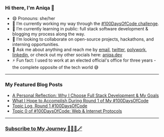 ### Hi there, I'm Aniqa 👋
- 😄 Pronouns: she/her
- 🔭 I’m currently working my way through the [#100DaysOfCode challenge](https://github.com/aniqatc/100-days-of-code).
- 🌱 I’m currently learning in public: full stack software development & blogging my process along the way.
- 👯 I’m looking to collaborate on open-source projects, hackathons, and interning opportunities.
- 💬 Ask me about anything and reach me by [email](mailto:hello@aniqa.io), [twitter](https://twitter.com/aniqatc), [polywork](https://updates.aniqa.io), [linkedin](https://www.linkedin.com/in/aniqaio/), or check out my other socials here: [aniqa.dev](https://aniqa.dev)
- ⚡ Fun fact: I used to work at an elected official's office for three years - the complete opposite of the tech world 😅

---
### My Featured Blog Posts
- [A Personal Reflection: Why I Choose Full Stack Development & My Goals](https://aniqa.io/full-stack-development-path-goals/)
- [What I Hope to Accomplish During Round 1 of My #100DaysOfCode](https://aniqa.io/100-days-of-code-r1-goals-tasks/)
- [Topic Log, Round 1 #100DaysOfCode](https://www.aniqa.io/r1-daily-log/)
- [Topic 0 of #100DaysOfCode: Web & Internet Protocols](https://www.aniqa.io/r1-topic-0/)

---
### [Subscribe to My Journey 👩🏻‍💻🪄](https://www.aniqa.io/subscribe/)
